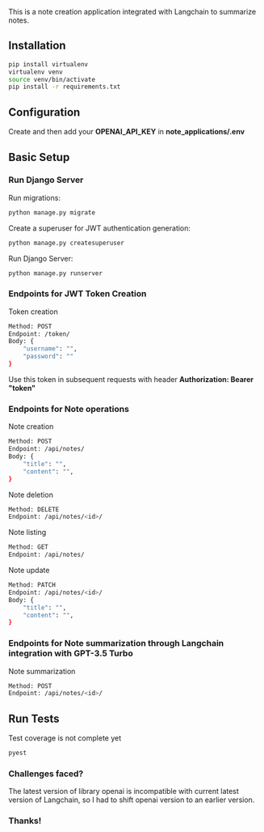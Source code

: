 
This is a note creation application integrated with Langchain to summarize notes.
## Installation


```bash
pip install virtualenv
virtualenv venv
source venv/bin/activate
pip install -r requirements.txt
```
## Configuration
Create and then add your  **OPENAI_API_KEY** in **note_applications/.env**

## Basic Setup

### Run Django Server

Run migrations:
```bash
python manage.py migrate
```
Create a superuser for JWT authentication generation:
```bash
python manage.py createsuperuser
```
Run Django Server:
```bash
python manage.py runserver
```

### Endpoints for JWT Token Creation
Token creation
```bash
Method: POST
Endpoint: /token/
Body: {
    "username": "",
    "password": ""
}
````
Use this token in subsequent requests with header **Authorization: Bearer "token"**

### Endpoints for Note operations
Note creation
```bash
Method: POST
Endpoint: /api/notes/
Body: {
    "title": "",
    "content": "",
}
```
Note deletion
```bash
Method: DELETE
Endpoint: /api/notes/<id>/
```
Note listing
```bash
Method: GET
Endpoint: /api/notes/
```
Note update
```bash
Method: PATCH
Endpoint: /api/notes/<id>/
Body: {
    "title": "",
    "content": "",
}
```
### Endpoints for Note summarization through Langchain integration with GPT-3.5 Turbo
Note summarization
```bash
Method: POST
Endpoint: /api/notes/<id>/
```
## Run Tests
Test coverage is not complete yet
```bash
pyest
```

### Challenges faced?
The latest version of library openai is incompatible with current latest version of Langchain, 
so I had to shift openai version to an earlier version.

### Thanks!


